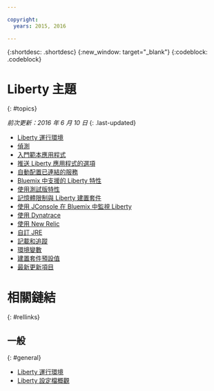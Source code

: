 ```yaml
---

copyright:
  years: 2015, 2016

---
```


{:shortdesc: .shortdesc}
{:new_window: target="_blank"}
{:codeblock: .codeblock}

# Liberty 主題
{: #topics}

*前次更新：2016 年 6 月 10 日*
{: .last-updated}

* [Liberty 運行環境](index.html)
* [偵測](index.html#detection)
* [入門範本應用程式](index.html#starter_application)
* [推送 Liberty 應用程式的選項](optionsForPushing.html)
* [自動配置已連結的服務](autoConfig.html)
* [Bluemix 中支援的 Liberty 特性](libertyFeatures.html)
* [使用測試版特性](usingBetaFeatures.html)
* [記憶體限制與 Liberty 建置套件](memoryLimits.html)
* [使用 JConsole 在 Bluemix 中監視 Liberty](jconsole.html)
* [使用 Dynatrace](dynatrace.html)
* [使用 New Relic](newRelic.html)
* [自訂 JRE](customizingJRE.html)
* [記載和追蹤](loggingAndTracing.html)
* [環境變數](environmentVariables.html)
* [建置套件預設值](buildpackDefaults.html)
* [最新更新項目](updates.html)

# 相關鏈結
{: #rellinks}
## 一般
{: #general}
* [Liberty 運行環境](index.html)
* [Liberty 設定檔概觀](http://www-01.ibm.com/support/knowledgecenter/SSAW57_8.5.5/com.ibm.websphere.wlp.nd.doc/ae/cwlp_about.html)
